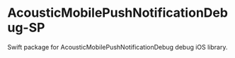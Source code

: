 # AcousticMobilePushNotificationDebug-SP
Swift package for AcousticMobilePushNotificationDebug debug iOS library.
